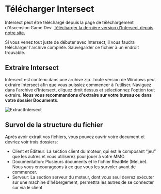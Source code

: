 
# Télécharger Intersect
Intersect peut être téléchargé depuis la page de téléchargement d'Ascension Game Dev. [Télécharger la dernière version d'Intersect depuis notre site.](https://www.freemmorpgmaker.com/downloads/)

Si vous venez tout juste de débuter avec Intersect, il vous faudra télécharger l'archive complète. Sauvegarder ce fichier à un endroit trouvable.

## Extraire Intersect
Intersect est contenu dans une archive zip. Toute version de Windows peut extraire Intersect afin que vous puissiez commencer à l'utiliser. Naviguez dans l'archive d'Intersect, cliquez droit dessus et sélectionnez l'option tout extraire.
**Nous vous recommandons d'extraire sur votre bureau ou dans votre dossier Documents.**

![ExtractIntersect](https://www.ascensiongamedev.com/resources/filehost/db59c62b62d5d1611fce19338f4c40b9.gif)


## Survol de la structure du fichier
Après avoir extrait vos fichiers, vous pouvez ouvrir votre document et devriez voir trois dossiers:
- Client et Éditeur: La section client du moteur, qui est le composant “jeu” que les autres et vous utiliserez pour jouer à votre MMO.
- Documentation: Plusieurs documents et le fichier ReadMe (MeLire). Nous vous encourageons à ce que vous les survoler avant de commencer.
- Serveur: La section serveur du moteur, dont vous seul devrez exécuter sur une machine d'hébergement, permettra les autres de se connecter sur via le client
